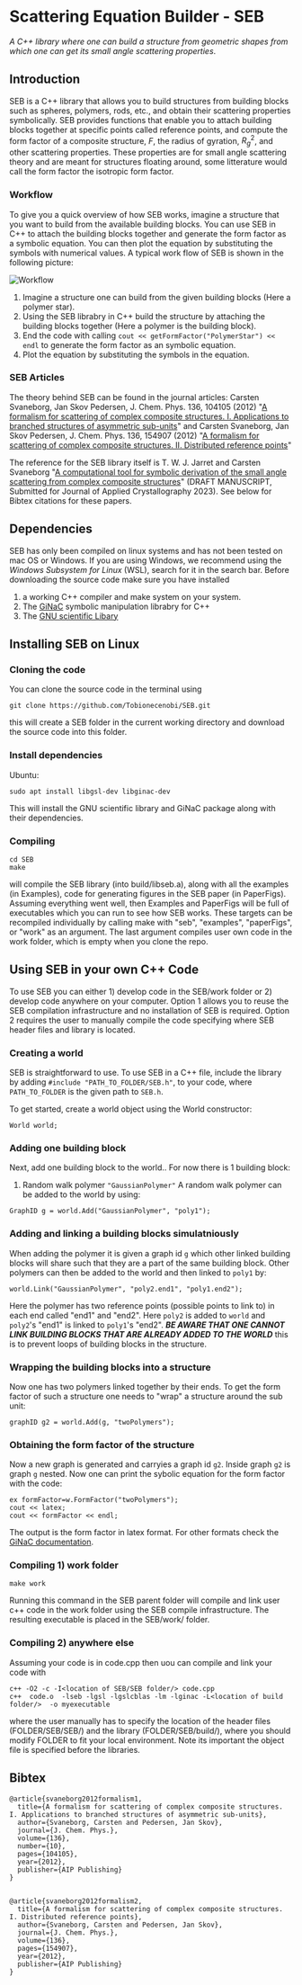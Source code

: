 # Scattering Equation Builder - SEB
*A C++ library where one can build a structure from geometric shapes from which one can get its small angle scattering properties*.

## Introduction
SEB is a C++ library that allows you to build structures from building blocks such as spheres, polymers, rods, etc., and obtain their scattering properties symbolically. SEB provides functions that enable you to attach building blocks together at specific points called reference points, and compute the form factor of a composite structure, $F$, the radius of gyration, $R^2_g$, and other scattering properties. These properties are for small angle scattering theory and are meant for structures floating around, some litterature would call the form factor the isotropic form factor.

### Workflow
To give you a quick overview of how SEB works, imagine a structure that you want to build from the available building blocks. You can use SEB in C++ to attach the building blocks together and generate the form factor as a symbolic equation. You can then plot the equation by substituting the symbols with numerical values. A typical work flow of SEB is shown in the following picture:

![Workflow](https://github.com/Tobionecenobi/SEB/assets/45657039/59a2129c-ce13-4534-8aef-69e5b7e02600)
1. Imagine a structure one can build from the given building blocks (Here a polymer star).
2. Using the SEB librabry in C++ build the structure by attaching the building blocks together (Here a polymer is the building block).
3. End the code with calling ```cout << getFormFactor("PolymerStar") << endl``` to generate the form factor as an symbolic equation.
4. Plot the equation by substituting the symbols in the equation. 

### SEB Articles
The theory behind SEB can be found in the journal articles: Carsten Svaneborg, Jan Skov Pedersen, J. Chem. Phys. 136, 104105 (2012) "[A formalism for scattering of complex composite structures. I. Applications to branched structures of asymmetric sub-units](https://doi.org/10.1063/1.3682778)" and Carsten Svaneborg, Jan Skov Pedersen, J. Chem. Phys. 136, 154907 (2012) "[A formalism for scattering of complex composite structures. II. Distributed reference points](https://doi.org/10.1063/1.3701737)"

The reference for the SEB library itself is T. W. J. Jarret and Carsten Svaneborg "[A computational tool for symbolic derivation of the small angle scattering from complex composite structures](https://arxiv.org/abs/2311.17585)"  (DRAFT MANUSCRIPT, Submitted for Journal of Applied Crystallography 2023). See below for Bibtex citations for these papers.


## Dependencies

SEB has only been compiled on linux systems and has not been tested on mac OS or Windows.  If you are using Windows, we recommend using the *Windows Subsystem for Linux* (WSL), search for it in the search bar. Before downloading the source code make sure you have installed
1. a working C++ compiler and make system on your system. 
2. The [GiNaC](https://www.ginac.de/Download.html) symbolic manipulation librabry for C++
3. The [GNU scientific Libary](https://www.gnu.org/software/gsl/) 


## Installing SEB on Linux

### Cloning the code

You can clone the source code in the terminal using
```
git clone https://github.com/Tobionecenobi/SEB.git
```
this will create a SEB folder in the current working directory and download the source code into this folder.

### Install dependencies

Ubuntu:
```
sudo apt install libgsl-dev libginac-dev
```

This will install the GNU scientific library and GiNaC package along with their dependencies.

### Compiling

```
cd SEB
make
```

will compile the SEB library (into build/libseb.a), along with all the examples (in Examples), code for generating figures in the SEB paper (in PaperFigs). Assuming everything went well, then Examples and PaperFigs will be full of executables which you can run to see how SEB works. These targets can be recompiled individually by calling make with "seb", "examples", "paperFigs", or "work" as an argument. The last argument compiles user own code in the work folder, which is empty when you clone the repo.


## Using SEB in your own C++ Code

To use SEB you can either 1) develop code in the SEB/work folder  or 2) develop code anywhere on your computer. Option 1 allows you to reuse the SEB compilation infrastructure and no installation of SEB is required. Option 2 requires the user to manually compile the code specifying where SEB header files and library is located.

### Creating a world

SEB is straightforward to use. To use SEB in a C++ file, include the library by adding ```#include "PATH_TO_FOLDER/SEB.h"```, to your code, where `PATH_TO_FOLDER` is the given path to `SEB.h`. 

To get started, create a world object using the World constructor:
```
World world;
```
### Adding one building block
Next, add one building block to the world.. For now there is 1 building block:
1. Random walk polymer `"GaussianPolymer"`
A random walk polymer can be added to the world by using:
```
GraphID g = world.Add("GaussianPolymer", "poly1");
```
### Adding and linking a building blocks simulatniously
When adding the polymer it is given a graph id `g` which other linked building blocks will share such that they are a part of the same building block. Other polymers can then be added to the world and then linked to `poly1` by:
```
world.Link("GaussianPolymer", "poly2.end1", "poly1.end2");
```
Here the polymer has two reference points (possible points to link to) in each end called "end1" and "end2". Here `poly2` is added to `world` and `poly2`'s "end1" is linked to `poly1`'s "end2". ***BE AWARE THAT ONE CANNOT LINK BUILDING BLOCKS THAT ARE ALREADY ADDED TO THE WORLD*** this is to prevent loops of building blocks in the structure. 

### Wrapping the building blocks into a structure
Now one has two polymers linked together by their ends. To get the form factor of such a structure one needs to "wrap" a structure around the sub unit:
```
graphID g2 = world.Add(g, "twoPolymers");
```

### Obtaining the form factor of the structure
Now a new graph is generated and carryies a graph id `g2`. Inside graph `g2` is graph `g` nested.
Now one can print the sybolic equation for the form factor with the code:
```
ex formFactor=w.FormFactor("twoPolymers");
cout << latex;
cout << formFactor << endl;
```
The output is the form factor in latex format. For other formats check the [GiNaC documentation](https://www.ginac.de/tutorial/#Expression-output).

<!-- Comment is starting that cannot be viewed in the markdown file
Now g2 -> g1 == two linked polymers.

After doing the stuff in the installation session start the code by including `SEB.h`
```#include "PATH_TO_FOLDER/SEB.h"```, where `PATH_TO_FOLDER` is the given path to `SEB.h`. 
Then in the main function start by creating a world and give the world a name:
-->

### Compiling 1) work folder

```
make work
```
Running this command in the SEB parent folder will compile and link user c++ code in the work folder using the SEB compile infrastructure. The resulting executable is placed in the SEB/work/ folder.

### Compiling 2) anywhere else

Assuming your code is in code.cpp then uou can compile and link your code with
```
c++ -O2 -c -I<location of SEB/SEB folder/> code.cpp
c++  code.o  -lseb -lgsl -lgslcblas -lm -lginac -L<location of build folder/>  -o myexecutable
```
where the user manually has to specify the location of the header files (FOLDER/SEB/SEB/) and the library (FOLDER/SEB/build/), where you should modify FOLDER to fit your local environment. Note its important the object file is specified before the libraries.

## Bibtex

```
@article{svaneborg2012formalism1,
  title={A formalism for scattering of complex composite structures. I. Applications to branched structures of asymmetric sub-units},
  author={Svaneborg, Carsten and Pedersen, Jan Skov},
  journal={J. Chem. Phys.},
  volume={136},
  number={10},
  pages={104105},
  year={2012},
  publisher={AIP Publishing}
}


@article{svaneborg2012formalism2,
  title={A formalism for scattering of complex composite structures. I. Distributed reference points},
  author={Svaneborg, Carsten and Pedersen, Jan Skov},
  journal={J. Chem. Phys.},
  volume={136},
  pages={154907},
  year={2012},
  publisher={AIP Publishing}
}
```
